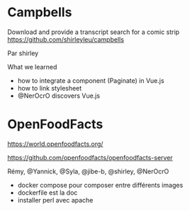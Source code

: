 # Campbells

Download and provide a transcript search for a comic strip https://github.com/shirleyleu/campbells

Par shirley

What we learned
- how to integrate a component (Paginate) in Vue.js
- how to link stylesheet
- @NerOcrO discovers Vue.js

# OpenFoodFacts

https://world.openfoodfacts.org/

https://github.com/openfoodfacts/openfoodfacts-server


Rémy, @Yannick, @Syla, @jibe-b, @shirley, @NerOcrO

- docker compose pour composer entre différents images
- dockerfile est la doc
- installer perl avec apache

